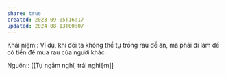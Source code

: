 ```yaml
---
share: true
created: 2023-09-05T16:17
updated: 2024-08-13T00:07
---
```

Khái niệm:: 
Ví dụ, khi đói ta không thể tự trồng rau để ăn, mà phải đi làm để có tiền để mua rau của người khác

Nguồn:: [[Tự ngẫm nghĩ, trải nghiệm]]

